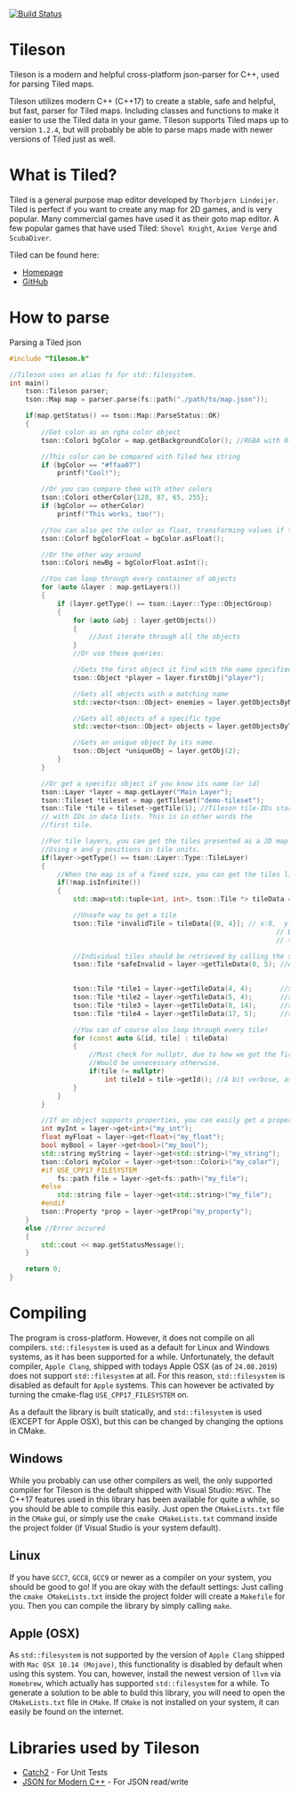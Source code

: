 [![Build Status](https://travis-ci.org/SSBMTonberry/tileson.svg?branch=master)](https://travis-ci.org/SSBMTonberry/tileson)

# Tileson
Tileson is a modern and helpful cross-platform json-parser for C++, used for parsing Tiled maps.

Tileson utilizes modern C++ (C++17) to create a stable, safe and helpful, but fast, parser for Tiled maps.
Including classes and functions to make it easier to use the Tiled data in your game. 
Tileson supports Tiled maps up to version `1.2.4`, but will probably be able to parse
maps made with newer versions of Tiled just as well.

# What is Tiled?
Tiled is a general purpose map editor developed by `Thorbjørn Lindeijer`.
Tiled is perfect if you want to create any map for 2D games, and is very popular.
Many commercial games have used it as their goto map editor. 
A few popular games that have used Tiled: `Shovel Knight`, `Axiom Verge` and `ScubaDiver`.



Tiled can be found here:
- [Homepage](https://www.mapeditor.org/)
- [GitHub](https://github.com/bjorn/tiled)

# How to parse
Parsing a Tiled json 
```c++
#include "Tileson.h"

//Tileson uses an alias fs for std::filesystem.
int main()
    tson::Tileson parser;
    tson::Map map = parser.parse(fs::path("./path/to/map.json"));

    if(map.getStatus() == tson::Map::ParseStatus::OK)
    {
        //Get color as an rgba color object
        tson::Colori bgColor = map.getBackgroundColor(); //RGBA with 0-255 on each channel

        //This color can be compared with Tiled hex string
        if (bgColor == "#ffaa07")
            printf("Cool!");

        //Or you can compare them with other colors
        tson::Colori otherColor{128, 87, 65, 255};
        if (bgColor == otherColor)
            printf("This works, too!");

        //You can also get the color as float, transforming values if they are already in their int form, from max 255 to 1.f
        tson::Colorf bgColorFloat = bgColor.asFloat();

        //Or the other way around
        tson::Colori newBg = bgColorFloat.asInt();

        //You can loop through every container of objects
        for (auto &layer : map.getLayers())
        {
            if (layer.getType() == tson::Layer::Type::ObjectGroup)
            {
                for (auto &obj : layer.getObjects())
                {
                    //Just iterate through all the objects
                }
                //Or use these queries:

                //Gets the first object it find with the name specified
                tson::Object *player = layer.firstObj("player");

                //Gets all objects with a matching name
                std::vector<tson::Object> enemies = layer.getObjectsByName("goomba");

                //Gets all objects of a specific type
                std::vector<tson::Object> objects = layer.getObjectsByType(tson::Object::Type::Object);

                //Gets an unique object by its name.
                tson::Object *uniqueObj = layer.getObj(2);
            }
        }

        //Or get a specific object if you know its name (or id)
        tson::Layer *layer = map.getLayer("Main Layer");
        tson::Tileset *tileset = map.getTileset("demo-tileset");
        tson::Tile *tile = tileset->getTile(1); //Tileson tile-IDs starts with 1, to be consistent
        // with IDs in data lists. This is in other words the
        //first tile.

        //For tile layers, you can get the tiles presented as a 2D map by calling getTileData()
        //Using x and y positions in tile units.
        if(layer->getType() == tson::Layer::Type::TileLayer)
        {
            //When the map is of a fixed size, you can get the tiles like this
            if(!map.isInfinite())
            {
                std::map<std::tuple<int, int>, tson::Tile *> tileData = layer->getTileData();

                //Unsafe way to get a tile
                tson::Tile *invalidTile = tileData[{0, 4}]; // x:0,  y:4  - There is no tile here, so this will be nullptr.
                                                                   // Be careful with this, as it expands the map with an ID of {0,4} pointing
                                                                   // to a nullptr...

                //Individual tiles should be retrieved by calling the safe version:
                tson::Tile *safeInvalid = layer->getTileData(0, 5); //Another non-existent tile, but with safety check.
                                                                         //Will not expand the map with a nullptr

                tson::Tile *tile1 = layer->getTileData(4, 4);       //x:4,  y:4  - Points to tile with ID 1 (Tiled internal ID: 0)
                tson::Tile *tile2 = layer->getTileData(5, 4);       //x:5,  y:4  - Points to tile with ID 3 (Tiled internal ID: 2)
                tson::Tile *tile3 = layer->getTileData(8, 14);      //x:8,  y:14 - Points to tile with ID 2 (Tiled internal ID: 1)
                tson::Tile *tile4 = layer->getTileData(17, 5);      //x:17, y:5  - Points to tile with ID 5 (Tiled internal ID: 4)

                //You can of course also loop through every tile!
                for (const auto &[id, tile] : tileData)
                {
                    //Must check for nullptr, due to how we got the first invalid tile (pos: 0, 4)
                    //Would be unnecessary otherwise.
                    if(tile != nullptr)
                        int tileId = tile->getId(); //A bit verbose, as this is the same as id from the key, but you get the idea.
                }
            }
        }

        //If an object supports properties, you can easily get a property value by calling get<T>() or the property itself with getProp()
        int myInt = layer->get<int>("my_int");
        float myFloat = layer->get<float>("my_float");
        bool myBool = layer->get<bool>("my_bool");
        std::string myString = layer->get<std::string>("my_string");
        tson::Colori myColor = layer->get<tson::Colori>("my_color");
        #if USE_CPP17_FILESYSTEM
            fs::path file = layer->get<fs::path>("my_file");
        #else
            std::string file = layer->get<std::string>("my_file");
        #endif
        tson::Property *prop = layer->getProp("my_property");
    }
    else //Error occured
    {
        std::cout << map.getStatusMessage();
    }

    return 0;
}
```

# Compiling
The program is cross-platform. However, it does not compile on all compilers.
`std::filesystem` is used as a default for Linux and Windows systems, as it has been 
supported for a while. Unfortunately, the default compiler, `Apple Clang`, shipped with todays Apple OSX (as of `24.08.2019`) does not support `std::filesystem` at all. For this reason, `std::filesystem` is disabled as default for `Apple` systems. This can however be activated by turning the cmake-flag `USE_CPP17_FILESYSTEM` on.

As a default the library is built statically, and `std::filesystem` is used (EXCEPT for Apple OSX), but this can be changed by changing the options in CMake. 

## Windows
While you probably can use other compilers as well, the only supported compiler for Tileson is the default shipped with Visual Studio: `MSVC`. The C++17 features used in this library has been available for quite a while, so you should be able to compile this easily. Just open the `CMakeLists.txt` file in the `CMake` gui, or simply use the `cmake CMakeLists.txt` command inside the project folder (if Visual Studio is your system default).

## Linux
If you have `GCC7`, `GCC8`, `GCC9` or newer as a compiler on your system, you should be good to go!
If you are okay with the default settings: Just calling the `cmake CMakeLists.txt` inside the project folder will create a `Makefile` for you. Then you can compile the library by simply calling `make`.

## Apple (OSX)
As `std::filesystem` is not supported by the version of `Apple Clang` shipped with `Mac OSX 10.14 (Mojave)`, this functionality is disabled by default when using this system. You can, however, install the newest version of `llvm` via `Homebrew`, which actually has supported `std::filesystem` for a while.
To generate a solution to be able to build this library, you will need to open the `CMakeLists.txt` file in `CMake`. If `CMake` is not installed on your system, it can easily be found on the internet.

# Libraries used by Tileson
- [Catch2](https://github.com/catchorg/Catch2/) - For Unit Tests
- [JSON for Modern C++](https://github.com/nlohmann/json) - For JSON read/write